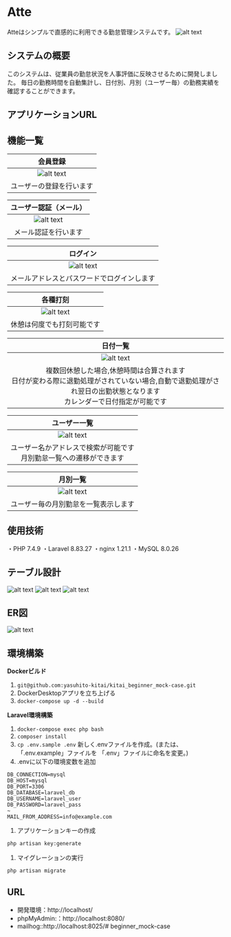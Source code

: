 # Atte
Atteはシンプルで直感的に利用できる勤怠管理システムです。
![alt text](README-img\Atte.jpg)

## システムの概要
このシステムは、従業員の勤怠状況を人事評価に反映させるために開発しました。
毎日の勤務時間を自動集計し、日付別、月別（ユーザー毎）の勤務実績を確認することができます。

## アプリケーションURL

## 機能一覧
|               会員登録               |
| :----------------------------------: |
| ![alt text](README-img\会員登録.jpg) |
| ユーザーの登録を行います |


|           ユーザー認証（メール）  |
| :------------------------------: |
| ![alt text](README-img\認証メール.jpg) |
|    メール認証を行います|


|               ログイン               |
| :----------------------------------: |
| ![alt text](README-img\ログイン.jpg)|
| メールアドレスとパスワードでログインします |

|               各種打刻               |
| :----------------------------------: |
| ![alt text](README-img\打刻.jpg) |
| 休憩は何度でも打刻可能です|


|               日付一覧               |
| :----------------------------------: |
| ![alt text](README-img\日付一覧.jpg) |
| 複数回休憩した場合,休憩時間は合算されます<br>日付が変わる際に退勤処理がされていない場合,自動で退勤処理がされ翌日の出勤状態となります<br>カレンダーで日付指定が可能です|

|                     ユーザー一覧                |
| :--------------------------------------------: |
|      ![alt text](README-img\ユーザー一覧.jpg)      |
| ユーザー名かアドレスで検索が可能です<br>月別勤怠一覧への遷移ができます|

|                    月別一覧                    |
| :--------------------------------------------: |
|      ![alt text](README-img\月別一覧.jpg)     |
| ユーザー毎の月別勤怠を一覧表示します |

## 使用技術
・PHP 7.4.9
・Laravel 8.83.27
・nginx 1.21.1
・MySQL 8.0.26

## テーブル設計
![alt text](README-img\table1.jpg)
![alt text](README-img\table2.jpg)
![alt text](README-img\table3.jpg)

## ER図
![alt text](er.jpg)

## 環境構築

**Dockerビルド**
1. `git@github.com:yasuhito-kitai/kitai_beginner_mock-case.git`
2. DockerDesktopアプリを立ち上げる
3. `docker-compose up -d --build`

**Laravel環境構築**
1. `docker-compose exec php bash`
2. `composer install`
3. `cp .env.sample .env` 新しく.envファイルを作成。(または、「.env.example」ファイルを 「.env」ファイルに命名を変更。)
4. .envに以下の環境変数を追加
``` text
DB_CONNECTION=mysql
DB_HOST=mysql
DB_PORT=3306
DB_DATABASE=laravel_db
DB_USERNAME=laravel_user
DB_PASSWORD=laravel_pass
~
MAIL_FROM_ADDRESS=info@example.com
```
1. アプリケーションキーの作成
``` bash
php artisan key:generate
```

1. マイグレーションの実行
``` bash
php artisan migrate
```
## URL
- 開発環境：http://localhost/
- phpMyAdmin:：http://localhost:8080/
- mailhog::http://localhost:8025/# beginner_mock-case